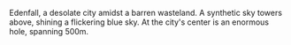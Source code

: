 Edenfall, a desolate city amidst a barren wasteland. A synthetic sky towers above, shining a flickering blue sky. At the city's center is an enormous hole, spanning 500m. 
